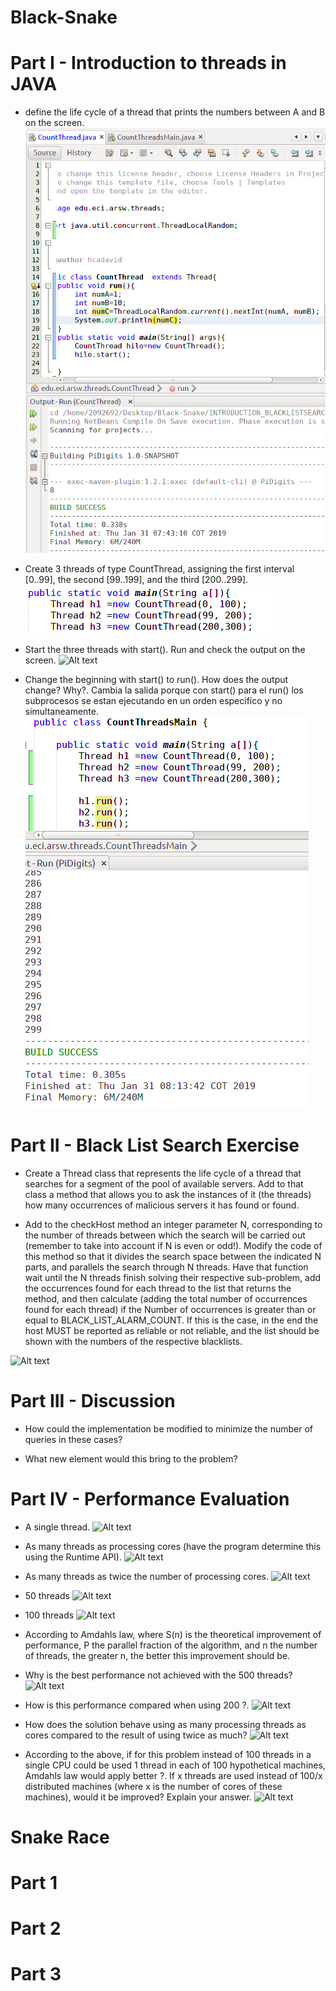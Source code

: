 # Black-Snake

# Part I - Introduction to threads in JAVA

* define the life cycle of a thread that prints the numbers between A and B on the screen.
![Alt text](I1.png)

* Create 3 threads of type CountThread, assigning the first interval [0..99], the second [99..199], and the third [200..299].
![Alt text](I21.png)

* Start the three threads with start(). Run and check the output on the screen. 
![Alt text]()

* Change the beginning with start() to run(). How does the output change? Why?. Cambia la salida porque con start() para el run() los subprocesos se estan ejecutando en un orden especifico y no simultaneamente.
![Alt text](I23run().png)


# Part II - Black List Search Exercise

* Create a Thread class that represents the life cycle of a thread that searches for a segment of the pool of available servers. Add to that class a method that allows you to ask the instances of it (the threads) how many occurrences of malicious servers it has found or found.
 
* Add to the checkHost method an integer parameter N, corresponding to the number of threads between which the search will be carried out (remember to take into account if N is even or odd!). Modify the code of this method so that it divides the search space between the indicated N parts, and parallels the search through N threads. Have that function wait until the N threads finish solving their respective sub-problem, add the occurrences found for each thread to the list that returns the method, and then calculate (adding the total number of occurrences found for each thread) if the Number of occurrences is greater than or equal to BLACK_LIST_ALARM_COUNT. If this is the case, in the end the host MUST be reported as reliable or not reliable, and the list should be shown with the numbers of the respective blacklists.

![Alt text]()

# Part III - Discussion
* How could the implementation be modified to minimize the number of queries in these cases? 

* What new element would this bring to the problem?


# Part IV - Performance Evaluation
* A single thread.
![Alt text]()

* As many threads as processing cores (have the program determine this using the Runtime API). 
![Alt text]()

* As many threads as twice the number of processing cores. 
![Alt text]()

* 50 threads 
![Alt text]()

* 100 threads
![Alt text]()

* According to Amdahls law, where S(n) is the theoretical improvement of performance, P the parallel fraction of the algorithm, and n the number of threads, the greater n, the better this improvement should be.

* Why is the best performance not achieved with the 500 threads? 
![Alt text]()

* How is this performance compared when using 200 ?.
![Alt text]()

* How does the solution behave using as many processing threads as cores compared to the result of using twice as much?
![Alt text]()

* According to the above, if for this problem instead of 100 threads in a single CPU could be used 1 thread in each of 100 hypothetical machines, Amdahls law would apply better ?. If x threads are used instead of 100/x distributed machines (where x is the number of cores of these machines), would it be improved? Explain your answer.
![Alt text]()


# Snake Race


# Part 1

# Part 2

# Part 3

